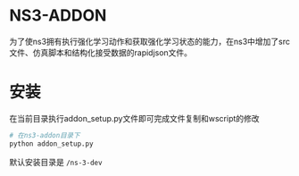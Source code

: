 NS3-ADDON
============  

为了使ns3拥有执行强化学习动作和获取强化学习状态的能力，在ns3中增加了src文件、仿真脚本和结构化接受数据的rapidjson文件。

安装
============

在当前目录执行addon_setup.py文件即可完成文件复制和wscript的修改

```bash
# 在ns3-addon目录下
python addon_setup.py
```

默认安装目录是 `/ns-3-dev`